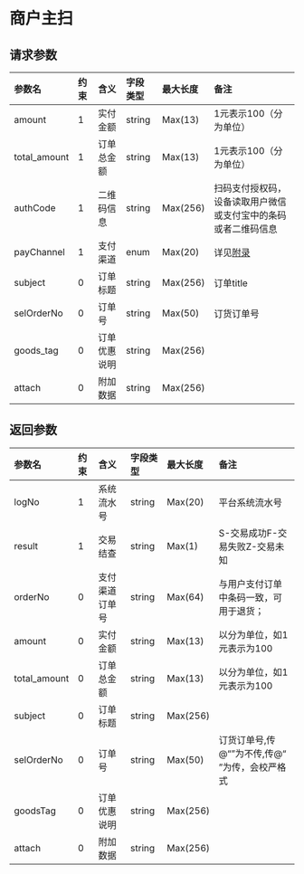 # 商户主扫

## 请求参数

| 参数名 | 约束 | 含义 | 字段类型 | 最大长度 | 备注 |
| :--- | :--- | :--- | :--- | :--- | :--- |
| amount | 1 | 实付金额 | string | Max\(13\) | 1元表示100（分为单位） |
| total\_amount | 1 | 订单总金额 | string | Max\(13\) | 1元表示100（分为单位） |
| authCode | 1 | 二维码信息 | string | Max\(256\) | 扫码支付授权码，设备读取用户微信或支付宝中的条码或者二维码信息 |
| payChannel | 1 | 支付渠道 | enum | Max\(20\) | 详见[附录](/iosSDK/appendix.md) |
| subject | 0 | 订单标题 | string | Max\(256\) | 订单title |
| selOrderNo | 0 | 订单号 | string | Max\(50\) | 订货订单号 |
| goods\_tag | 0 | 订单优惠说明 | string | Max\(256\) |  |
| attach | 0 | 附加数据 | string | Max\(256\) |  |

## 返回参数

| 参数名 | 约束 | 含义 | 字段类型 | 最大长度 | 备注 |
| :--- | :--- | :--- | :--- | :--- | :--- |
| logNo | 1 | 系统流水号 | string | Max\(20\) | 平台系统流水号 |
| result | 1 | 交易结查 | string | Max\(1\) | S-交易成功F-交易失败Z-交易未知 |
| orderNo | 0 | 支付渠道订单号 | string | Max\(64\) | 与用户支付订单中条码一致，可用于退货； |
| amount | 0 | 实付金额 | string | Max\(13\) | 以分为单位，如1元表示为100 |
| total\_amount | 0 | 订单总金额 | string | Max\(13\) | 以分为单位，如1元表示为100 |
| subject | 0 | 订单标题 | string | Max\(256\) |  |
| selOrderNo | 0 | 订单号 | string | Max\(50\) | 订货订单号,传@“”为不传,传@“ ”为传，会校严格式 |
| goodsTag | 0 | 订单优惠说明 | string | Max\(256\) |  |
| attach | 0 | 附加数据 | string | Max\(256\) |  |




